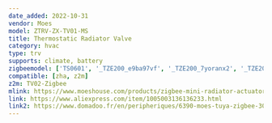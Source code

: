 ```yaml
---
date_added: 2022-10-31
vendor: Moes
model: ZTRV-ZX-TV01-MS
title: Thermostatic Radiator Valve
category: hvac
type: trv
supports: climate, battery
zigbeemodel: ['TS0601', '_TZE200_e9ba97vf', '_TZE200_7yoranx2', '_TZE200_kds0pmmv']
compatible: [zha, z2m]
z2m: TV02-Zigbee
mlink: https://www.moeshouse.com/products/zigbee-mini-radiator-actuator-valve-smart-programmable-thermostat-temperature-controller-1
link: https://www.aliexpress.com/item/1005003136136233.html
link2: https://www.domadoo.fr/en/peripheriques/6390-moes-tuya-zigbee-30-smart-thermostatic-head.html
---
```

